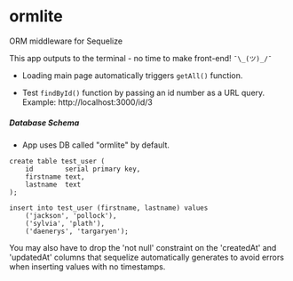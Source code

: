 # ormlite
ORM middleware for Sequelize

This app outputs to the terminal - no time to make front-end! ```¯\_(ツ)_/¯```

* Loading main page automatically triggers ```getAll()``` function.

* Test ```findById()``` function by passing an id number as a URL query. Example: http://localhost:3000/id/3

##### Database Schema
* App uses DB called "ormlite" by default.
```
create table test_user (
    id        serial primary key,
    firstname text,
    lastname  text
);

insert into test_user (firstname, lastname) values
    ('jackson', 'pollock'),
    ('sylvia', 'plath'),
    ('daenerys', 'targaryen');
```
You may also have to drop the 'not null' constraint on the 'createdAt' and 'updatedAt' columns that sequelize automatically generates to avoid errors when inserting values with no timestamps.
